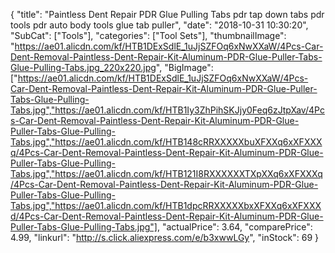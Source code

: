 {
	"title": "Paintless Dent Repair PDR Glue Pulling Tabs pdr tap down tabs pdr tools pdr auto body tools glue tab puller",
	"date": "2018-10-31 10:30:20",
	"SubCat": ["Tools"],
	"categories": ["Tool Sets"],
	"thumbnailImage": "https://ae01.alicdn.com/kf/HTB1DExSdlE_1uJjSZFOq6xNwXXaW/4Pcs-Car-Dent-Removal-Paintless-Dent-Repair-Kit-Aluminum-PDR-Glue-Puller-Tabs-Glue-Pulling-Tabs.jpg_220x220.jpg",
	"BigImage": ["https://ae01.alicdn.com/kf/HTB1DExSdlE_1uJjSZFOq6xNwXXaW/4Pcs-Car-Dent-Removal-Paintless-Dent-Repair-Kit-Aluminum-PDR-Glue-Puller-Tabs-Glue-Pulling-Tabs.jpg","https://ae01.alicdn.com/kf/HTB1Iy3ZhPihSKJjy0Feq6zJtpXav/4Pcs-Car-Dent-Removal-Paintless-Dent-Repair-Kit-Aluminum-PDR-Glue-Puller-Tabs-Glue-Pulling-Tabs.jpg","https://ae01.alicdn.com/kf/HTB148cRRXXXXXbuXFXXq6xXFXXXq/4Pcs-Car-Dent-Removal-Paintless-Dent-Repair-Kit-Aluminum-PDR-Glue-Puller-Tabs-Glue-Pulling-Tabs.jpg","https://ae01.alicdn.com/kf/HTB121I8RXXXXXXTXpXXq6xXFXXXq/4Pcs-Car-Dent-Removal-Paintless-Dent-Repair-Kit-Aluminum-PDR-Glue-Puller-Tabs-Glue-Pulling-Tabs.jpg","https://ae01.alicdn.com/kf/HTB1dpcRRXXXXXbxXFXXq6xXFXXXd/4Pcs-Car-Dent-Removal-Paintless-Dent-Repair-Kit-Aluminum-PDR-Glue-Puller-Tabs-Glue-Pulling-Tabs.jpg"],
	"actualPrice": 3.64,
	"comparePrice": 4.99,
	"linkurl": "http://s.click.aliexpress.com/e/b3xwwLGy",
	"inStock": 69
}
